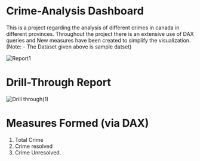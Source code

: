 # Crime-Analysis Dashboard
This is a project regarding the analysis of different crimes in canada in different provinces.
Throughout the project there is an extensive use of DAX queries and New measures have been created to simplify the visualization.
(Note: - The Dataset given above is sample datset)

![Report1](https://github.com/Chirag0000/Crime-Analysis/assets/34574677/686fd053-e42f-4aaa-adee-73e6c30a00ef)

# Drill-Through Report

![Drill through(1)](https://github.com/Chirag0000/Crime-Analysis/assets/34574677/182e0c1a-61c4-4e1f-865f-f0eb40b4f7f0)

# Measures Formed (via DAX)

1) Total Crime
2) Crime resolved
3) Crime Unresolved.
   



